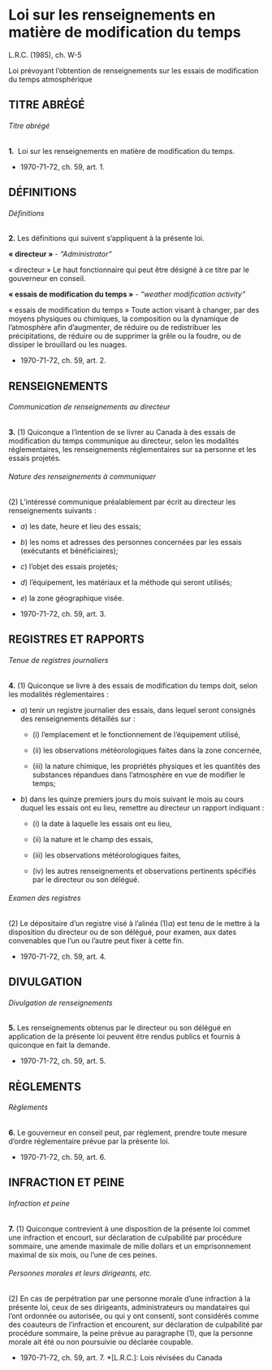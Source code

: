 # Loi sur les renseignements en matière de modification du temps

L.R.C. (1985), ch. W-5

Loi prévoyant l’obtention de renseignements sur les essais de modification du temps atmosphérique

## TITRE ABRÉGÉ

###### Titre abrégé

**1.**  Loi sur les renseignements en matière de modification du temps.

  * 1970-71-72, ch. 59, art. 1.

## DÉFINITIONS

###### Définitions

**2.** Les définitions qui suivent s’appliquent à la présente loi.

**« directeur »** - _“Administrator”_

    

« directeur » Le haut fonctionnaire qui peut être désigné à ce titre par le gouverneur en conseil.

**« essais de modification du temps »** - _“weather modification activity”_

    

« essais de modification du temps » Toute action visant à changer, par des moyens physiques ou chimiques, la composition ou la dynamique de l’atmosphère afin d’augmenter, de réduire ou de redistribuer les précipitations, de réduire ou de supprimer la grêle ou la foudre, ou de dissiper le brouillard ou les nuages.

  * 1970-71-72, ch. 59, art. 2.

## RENSEIGNEMENTS

###### Communication de renseignements au directeur

**3.** (1) Quiconque a l’intention de se livrer au Canada à des essais de modification du temps communique au directeur, selon les modalités réglementaires, les renseignements réglementaires sur sa personne et les essais projetés.

###### Nature des renseignements à communiquer

(2) L’intéressé communique préalablement par écrit au directeur les renseignements suivants :

  * _a_) les date, heure et lieu des essais;

  * _b_) les noms et adresses des personnes concernées par les essais (exécutants et bénéficiaires);

  * _c_) l’objet des essais projetés;

  * _d_) l’équipement, les matériaux et la méthode qui seront utilisés;

  * _e_) la zone géographique visée.

  * 1970-71-72, ch. 59, art. 3.

## REGISTRES ET RAPPORTS

###### Tenue de registres journaliers

**4.** (1) Quiconque se livre à des essais de modification du temps doit, selon les modalités réglementaires :

  * _a_) tenir un registre journalier des essais, dans lequel seront consignés des renseignements détaillés sur :

    * (i) l’emplacement et le fonctionnement de l’équipement utilisé,

    * (ii) les observations météorologiques faites dans la zone concernée,

    * (iii) la nature chimique, les propriétés physiques et les quantités des substances répandues dans l’atmosphère en vue de modifier le temps;

  * _b_) dans les quinze premiers jours du mois suivant le mois au cours duquel les essais ont eu lieu, remettre au directeur un rapport indiquant :

    * (i) la date à laquelle les essais ont eu lieu,

    * (ii) la nature et le champ des essais,

    * (iii) les observations météorologiques faites,

    * (iv) les autres renseignements et observations pertinents spécifiés par le directeur ou son délégué.

###### Examen des registres

(2) Le dépositaire d’un registre visé à l’alinéa (1)_a_) est tenu de le mettre à la disposition du directeur ou de son délégué, pour examen, aux dates convenables que l’un ou l’autre peut fixer à cette fin.

  * 1970-71-72, ch. 59, art. 4.

## DIVULGATION

###### Divulgation de renseignements

**5.** Les renseignements obtenus par le directeur ou son délégué en application de la présente loi peuvent être rendus publics et fournis à quiconque en fait la demande.

  * 1970-71-72, ch. 59, art. 5.

## RÈGLEMENTS

###### Règlements

**6.** Le gouverneur en conseil peut, par règlement, prendre toute mesure d’ordre réglementaire prévue par la présente loi.

  * 1970-71-72, ch. 59, art. 6.

## INFRACTION ET PEINE

###### Infraction et peine

**7.** (1) Quiconque contrevient à une disposition de la présente loi commet une infraction et encourt, sur déclaration de culpabilité par procédure sommaire, une amende maximale de mille dollars et un emprisonnement maximal de six mois, ou l’une de ces peines.

###### Personnes morales et leurs dirigeants, etc.

(2) En cas de perpétration par une personne morale d’une infraction à la présente loi, ceux de ses dirigeants, administrateurs ou mandataires qui l’ont ordonnée ou autorisée, ou qui y ont consenti, sont considérés comme des coauteurs de l’infraction et encourent, sur déclaration de culpabilité par procédure sommaire, la peine prévue au paragraphe (1), que la personne morale ait été ou non poursuivie ou déclarée coupable.

  * 1970-71-72, ch. 59, art. 7.
  *[L.R.C.]: Lois révisées du Canada
